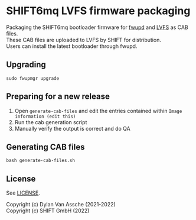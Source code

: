 # SHIFT6mq LVFS firmware packaging

Packaging the SHIFT6mq bootloader firmware for [fwupd](https://fwupd.org) and [LVFS](https://fwupd.org/lvfs) as CAB files.<br>
These CAB files are uploaded to LVFS by SHIFT for distribution.<br>
Users can install the latest bootloader through fwupd.

## Upgrading

```
sudo fwupmgr upgrade
```

## Preparing for a new release

1) Open `generate-cab-files` and edit the entries contained within `Image information (edit this)`
2) Run the cab generation script
3) Manually verify the output is correct and do QA

## Generating CAB files

```
bash generate-cab-files.sh
```

## License

See [LICENSE](./LICENSE).

Copyright (c) Dylan Van Assche (2021-2022)<br>
Copyright (c) SHIFT GmbH (2022)
